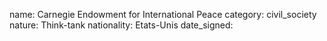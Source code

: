 name: Carnegie Endowment for International Peace
category: civil_society
nature:  Think-tank
nationality: Etats-Unis
date_signed:
    